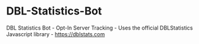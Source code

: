 # DBL-Statistics-Bot
DBL Statistics Bot - Opt-In Server Tracking - Uses the official DBLStatistics Javascript library - https://dblstats.com
